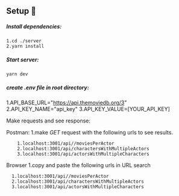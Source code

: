 ## Setup 🔧

##### Install dependencies:

```console
1.cd ./server
2.yarn install
```

##### Start server:
```console
yarn dev
```
##### create .env file in root directory:
  1.API_BASE_URL="https://api.themoviedb.org/3"
  2.API_KEY_NAME="api_key"
  3.API_KEY_VALUE=[YOUR_API_KEY]


Make requests and see response:

Postman:
  1.make *GET* request with the following urls to see results.

```
    1.localhost:3001/api//moviesPerActor
    2.localhost:3001/api/charactersWithMultipleActors
    3.localhost:3001/api/actorsWithMultipleCharacters
```
Browser
  1.copy and paste the following urls in URL search 
  ```
    1.localhost:3001/api//moviesPerActor
    2.localhost:3001/api/charactersWithMultipleActors
    3.localhost:3001/api/actorsWithMultipleCharacters
  ```  
